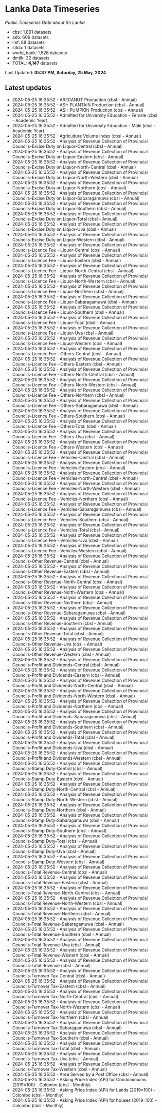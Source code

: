 # Lanka Data Timeseries
*Public Timeseries Data about Sri Lanka*

* cbsl: 1,891 datasets
* adb: 609 datasets
* imf: 88 datasets
* sltda: 1 datasets
* world_bank: 1,526 datasets
* dmtlk: 32 datasets
* TOTAL: **4,147** datasets

Last Updated: **05:37 PM, Saturday, 25 May, 2024**

## Latest updates

* 2024-05-25 16:35:52 - ARECANUT Production (cbsl - Annual)
* 2024-05-25 16:35:52 - ASH PLANTAIN Production (cbsl - Annual)
* 2024-05-25 16:35:52 - ASH PUMPKIN Production (cbsl - Annual)
* 2024-05-25 16:35:52 - Admitted for University Education - Female (cbsl - Academic Year)
* 2024-05-25 16:35:52 - Admitted for University Education - Male (cbsl - Academic Year)
* 2024-05-25 16:35:52 - Agriculture Volume Index (cbsl - Annual)
* 2024-05-25 16:35:52 - Analysis of Revenue Collection of Provincial Councils-Excise Duty on Liquor-Central (cbsl - Annual)
* 2024-05-25 16:35:52 - Analysis of Revenue Collection of Provincial Councils-Excise Duty on Liquor-Eastern (cbsl - Annual)
* 2024-05-25 16:35:52 - Analysis of Revenue Collection of Provincial Councils-Excise Duty on Liquor-North-Central (cbsl - Annual)
* 2024-05-25 16:35:52 - Analysis of Revenue Collection of Provincial Councils-Excise Duty on Liquor-North-Western (cbsl - Annual)
* 2024-05-25 16:35:52 - Analysis of Revenue Collection of Provincial Councils-Excise Duty on Liquor-Northern (cbsl - Annual)
* 2024-05-25 16:35:52 - Analysis of Revenue Collection of Provincial Councils-Excise Duty on Liquor-Sabaragamuwa (cbsl - Annual)
* 2024-05-25 16:35:52 - Analysis of Revenue Collection of Provincial Councils-Excise Duty on Liquor-Southern (cbsl - Annual)
* 2024-05-25 16:35:52 - Analysis of Revenue Collection of Provincial Councils-Excise Duty on Liquor-Total (cbsl - Annual)
* 2024-05-25 16:35:52 - Analysis of Revenue Collection of Provincial Councils-Excise Duty on Liquor-Uva (cbsl - Annual)
* 2024-05-25 16:35:52 - Analysis of Revenue Collection of Provincial Councils-Excise Duty on Liquor-Western (cbsl - Annual)
* 2024-05-25 16:35:52 - Analysis of Revenue Collection of Provincial Councils-Licence Fee - Liquor-Central (cbsl - Annual)
* 2024-05-25 16:35:52 - Analysis of Revenue Collection of Provincial Councils-Licence Fee - Liquor-Eastern (cbsl - Annual)
* 2024-05-25 16:35:52 - Analysis of Revenue Collection of Provincial Councils-Licence Fee - Liquor-North-Central (cbsl - Annual)
* 2024-05-25 16:35:52 - Analysis of Revenue Collection of Provincial Councils-Licence Fee - Liquor-North-Western (cbsl - Annual)
* 2024-05-25 16:35:52 - Analysis of Revenue Collection of Provincial Councils-Licence Fee - Liquor-Northern (cbsl - Annual)
* 2024-05-25 16:35:52 - Analysis of Revenue Collection of Provincial Councils-Licence Fee - Liquor-Sabaragamuwa (cbsl - Annual)
* 2024-05-25 16:35:52 - Analysis of Revenue Collection of Provincial Councils-Licence Fee - Liquor-Southern (cbsl - Annual)
* 2024-05-25 16:35:52 - Analysis of Revenue Collection of Provincial Councils-Licence Fee - Liquor-Total (cbsl - Annual)
* 2024-05-25 16:35:52 - Analysis of Revenue Collection of Provincial Councils-Licence Fee - Liquor-Uva (cbsl - Annual)
* 2024-05-25 16:35:52 - Analysis of Revenue Collection of Provincial Councils-Licence Fee - Liquor-Western (cbsl - Annual)
* 2024-05-25 16:35:52 - Analysis of Revenue Collection of Provincial Councils-Licence Fee - Others-Central (cbsl - Annual)
* 2024-05-25 16:35:52 - Analysis of Revenue Collection of Provincial Councils-Licence Fee - Others-Eastern (cbsl - Annual)
* 2024-05-25 16:35:52 - Analysis of Revenue Collection of Provincial Councils-Licence Fee - Others-North-Central (cbsl - Annual)
* 2024-05-25 16:35:52 - Analysis of Revenue Collection of Provincial Councils-Licence Fee - Others-North-Western (cbsl - Annual)
* 2024-05-25 16:35:52 - Analysis of Revenue Collection of Provincial Councils-Licence Fee - Others-Northern (cbsl - Annual)
* 2024-05-25 16:35:52 - Analysis of Revenue Collection of Provincial Councils-Licence Fee - Others-Sabaragamuwa (cbsl - Annual)
* 2024-05-25 16:35:52 - Analysis of Revenue Collection of Provincial Councils-Licence Fee - Others-Southern (cbsl - Annual)
* 2024-05-25 16:35:52 - Analysis of Revenue Collection of Provincial Councils-Licence Fee - Others-Total (cbsl - Annual)
* 2024-05-25 16:35:52 - Analysis of Revenue Collection of Provincial Councils-Licence Fee - Others-Uva (cbsl - Annual)
* 2024-05-25 16:35:52 - Analysis of Revenue Collection of Provincial Councils-Licence Fee - Others-Western (cbsl - Annual)
* 2024-05-25 16:35:52 - Analysis of Revenue Collection of Provincial Councils-Licence Fee - Vehicles-Central (cbsl - Annual)
* 2024-05-25 16:35:52 - Analysis of Revenue Collection of Provincial Councils-Licence Fee - Vehicles-Eastern (cbsl - Annual)
* 2024-05-25 16:35:52 - Analysis of Revenue Collection of Provincial Councils-Licence Fee - Vehicles-North-Central (cbsl - Annual)
* 2024-05-25 16:35:52 - Analysis of Revenue Collection of Provincial Councils-Licence Fee - Vehicles-North-Western (cbsl - Annual)
* 2024-05-25 16:35:52 - Analysis of Revenue Collection of Provincial Councils-Licence Fee - Vehicles-Northern (cbsl - Annual)
* 2024-05-25 16:35:52 - Analysis of Revenue Collection of Provincial Councils-Licence Fee - Vehicles-Sabaragamuwa (cbsl - Annual)
* 2024-05-25 16:35:52 - Analysis of Revenue Collection of Provincial Councils-Licence Fee - Vehicles-Southern (cbsl - Annual)
* 2024-05-25 16:35:52 - Analysis of Revenue Collection of Provincial Councils-Licence Fee - Vehicles-Total (cbsl - Annual)
* 2024-05-25 16:35:52 - Analysis of Revenue Collection of Provincial Councils-Licence Fee - Vehicles-Uva (cbsl - Annual)
* 2024-05-25 16:35:52 - Analysis of Revenue Collection of Provincial Councils-Licence Fee - Vehicles-Western (cbsl - Annual)
* 2024-05-25 16:35:52 - Analysis of Revenue Collection of Provincial Councils-Other Revenue-Central (cbsl - Annual)
* 2024-05-25 16:35:52 - Analysis of Revenue Collection of Provincial Councils-Other Revenue-Eastern (cbsl - Annual)
* 2024-05-25 16:35:52 - Analysis of Revenue Collection of Provincial Councils-Other Revenue-North-Central (cbsl - Annual)
* 2024-05-25 16:35:52 - Analysis of Revenue Collection of Provincial Councils-Other Revenue-North-Western (cbsl - Annual)
* 2024-05-25 16:35:52 - Analysis of Revenue Collection of Provincial Councils-Other Revenue-Northern (cbsl - Annual)
* 2024-05-25 16:35:52 - Analysis of Revenue Collection of Provincial Councils-Other Revenue-Sabaragamuwa (cbsl - Annual)
* 2024-05-25 16:35:52 - Analysis of Revenue Collection of Provincial Councils-Other Revenue-Southern (cbsl - Annual)
* 2024-05-25 16:35:52 - Analysis of Revenue Collection of Provincial Councils-Other Revenue-Total (cbsl - Annual)
* 2024-05-25 16:35:52 - Analysis of Revenue Collection of Provincial Councils-Other Revenue-Uva (cbsl - Annual)
* 2024-05-25 16:35:52 - Analysis of Revenue Collection of Provincial Councils-Other Revenue-Western (cbsl - Annual)
* 2024-05-25 16:35:52 - Analysis of Revenue Collection of Provincial Councils-Profit and Dividends-Central (cbsl - Annual)
* 2024-05-25 16:35:52 - Analysis of Revenue Collection of Provincial Councils-Profit and Dividends-Eastern (cbsl - Annual)
* 2024-05-25 16:35:52 - Analysis of Revenue Collection of Provincial Councils-Profit and Dividends-North-Central (cbsl - Annual)
* 2024-05-25 16:35:52 - Analysis of Revenue Collection of Provincial Councils-Profit and Dividends-North-Western (cbsl - Annual)
* 2024-05-25 16:35:52 - Analysis of Revenue Collection of Provincial Councils-Profit and Dividends-Northern (cbsl - Annual)
* 2024-05-25 16:35:52 - Analysis of Revenue Collection of Provincial Councils-Profit and Dividends-Sabaragamuwa (cbsl - Annual)
* 2024-05-25 16:35:52 - Analysis of Revenue Collection of Provincial Councils-Profit and Dividends-Southern (cbsl - Annual)
* 2024-05-25 16:35:52 - Analysis of Revenue Collection of Provincial Councils-Profit and Dividends-Total (cbsl - Annual)
* 2024-05-25 16:35:52 - Analysis of Revenue Collection of Provincial Councils-Profit and Dividends-Uva (cbsl - Annual)
* 2024-05-25 16:35:52 - Analysis of Revenue Collection of Provincial Councils-Profit and Dividends-Western (cbsl - Annual)
* 2024-05-25 16:35:52 - Analysis of Revenue Collection of Provincial Councils-Stamp Duty-Central (cbsl - Annual)
* 2024-05-25 16:35:52 - Analysis of Revenue Collection of Provincial Councils-Stamp Duty-Eastern (cbsl - Annual)
* 2024-05-25 16:35:52 - Analysis of Revenue Collection of Provincial Councils-Stamp Duty-North-Central (cbsl - Annual)
* 2024-05-25 16:35:52 - Analysis of Revenue Collection of Provincial Councils-Stamp Duty-North-Western (cbsl - Annual)
* 2024-05-25 16:35:52 - Analysis of Revenue Collection of Provincial Councils-Stamp Duty-Northern (cbsl - Annual)
* 2024-05-25 16:35:52 - Analysis of Revenue Collection of Provincial Councils-Stamp Duty-Sabaragamuwa (cbsl - Annual)
* 2024-05-25 16:35:52 - Analysis of Revenue Collection of Provincial Councils-Stamp Duty-Southern (cbsl - Annual)
* 2024-05-25 16:35:52 - Analysis of Revenue Collection of Provincial Councils-Stamp Duty-Total (cbsl - Annual)
* 2024-05-25 16:35:52 - Analysis of Revenue Collection of Provincial Councils-Stamp Duty-Uva (cbsl - Annual)
* 2024-05-25 16:35:52 - Analysis of Revenue Collection of Provincial Councils-Stamp Duty-Western (cbsl - Annual)
* 2024-05-25 16:35:52 - Analysis of Revenue Collection of Provincial Councils-Total Revenue-Central (cbsl - Annual)
* 2024-05-25 16:35:52 - Analysis of Revenue Collection of Provincial Councils-Total Revenue-Eastern (cbsl - Annual)
* 2024-05-25 16:35:52 - Analysis of Revenue Collection of Provincial Councils-Total Revenue-North-Central (cbsl - Annual)
* 2024-05-25 16:35:52 - Analysis of Revenue Collection of Provincial Councils-Total Revenue-North-Western (cbsl - Annual)
* 2024-05-25 16:35:52 - Analysis of Revenue Collection of Provincial Councils-Total Revenue-Northern (cbsl - Annual)
* 2024-05-25 16:35:52 - Analysis of Revenue Collection of Provincial Councils-Total Revenue-Sabaragamuwa (cbsl - Annual)
* 2024-05-25 16:35:52 - Analysis of Revenue Collection of Provincial Councils-Total Revenue-Southern (cbsl - Annual)
* 2024-05-25 16:35:52 - Analysis of Revenue Collection of Provincial Councils-Total Revenue-Uva (cbsl - Annual)
* 2024-05-25 16:35:52 - Analysis of Revenue Collection of Provincial Councils-Total Revenue-Western (cbsl - Annual)
* 2024-05-25 16:35:52 - Analysis of Revenue Collection of Provincial Councils-Total Revenue (cbsl - Annual)
* 2024-05-25 16:35:52 - Analysis of Revenue Collection of Provincial Councils-Turnover Tax-Central (cbsl - Annual)
* 2024-05-25 16:35:52 - Analysis of Revenue Collection of Provincial Councils-Turnover Tax-Eastern (cbsl - Annual)
* 2024-05-25 16:35:52 - Analysis of Revenue Collection of Provincial Councils-Turnover Tax-North-Central (cbsl - Annual)
* 2024-05-25 16:35:52 - Analysis of Revenue Collection of Provincial Councils-Turnover Tax-North-Western (cbsl - Annual)
* 2024-05-25 16:35:52 - Analysis of Revenue Collection of Provincial Councils-Turnover Tax-Northern (cbsl - Annual)
* 2024-05-25 16:35:52 - Analysis of Revenue Collection of Provincial Councils-Turnover Tax-Sabaragamuwa (cbsl - Annual)
* 2024-05-25 16:35:52 - Analysis of Revenue Collection of Provincial Councils-Turnover Tax-Southern (cbsl - Annual)
* 2024-05-25 16:35:52 - Analysis of Revenue Collection of Provincial Councils-Turnover Tax-Total (cbsl - Annual)
* 2024-05-25 16:35:52 - Analysis of Revenue Collection of Provincial Councils-Turnover Tax-Uva (cbsl - Annual)
* 2024-05-25 16:35:52 - Analysis of Revenue Collection of Provincial Councils-Turnover Tax-Western (cbsl - Annual)
* 2024-05-25 16:35:52 - Area Served by a Post Office (cbsl - Annual)
* 2024-05-25 16:35:52 - Asking Price Index (API) for Condominiums (2019=100) - Colombo (cbsl - Monthly)
* 2024-05-25 16:35:52 - Asking Price Index (API) for Lands (2019=100) - Colombo (cbsl - Monthly)
* 2024-05-25 16:35:52 - Asking Price Index (API) for houses (2019-100) - Colombo (cbsl - Monthly)